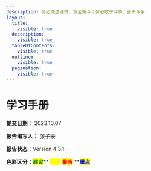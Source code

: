 ```yaml
---
description: 务必谦虚谨慎、艰苦奋斗；务必敢于斗争、善于斗争
layout:
  title:
    visible: true
  description:
    visible: true
  tableOfContents:
    visible: true
  outline:
    visible: true
  pagination:
    visible: true
---
```


# 学习手册

**提交日期**： 2023.10.07

**报告编写人**： 张子豪

**报告状态**：Version 4.3.1

**色彩区分：**<mark style="color:green;">**建议**</mark>** **<mark style="color:yellow;">**提示**</mark>** **<mark style="color:red;">**警告**</mark>** **<mark style="color:blue;">**重点**</mark>&#x20;

